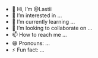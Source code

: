 - 👋 Hi, I’m @Lastii
- 👀 I’m interested in ...
- 🌱 I’m currently learning ...
- 💞️ I’m looking to collaborate on ...
- 📫 How to reach me ...
- 😄 Pronouns: ...
- ⚡ Fun fact: ...

<!---
Lastii/Lastii is a ✨ special ✨ repository because its `README.md` (this file) appears on your GitHub profile.
You can click the Preview link to take a look at your changes.
--->

